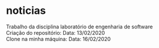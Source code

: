 # noticias
Trabalho da disciplina laboratório de engenharia de software
<br>
Criação do repositório: Data: 13/02/2020
<br>
Clone na minha máquina: Data: 16/02/2020
